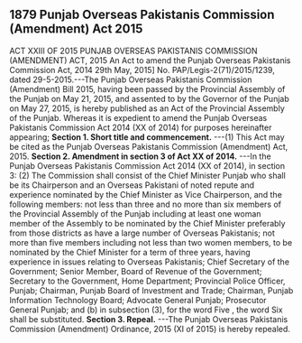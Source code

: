 ## 1879 Punjab Overseas Pakistanis Commission (Amendment) Act 2015
 
ACT XXIII OF 2015
PUNJAB OVERSEAS PAKISTANIS COMMISSION (AMENDMENT) ACT, 2015
An Act to amend the Punjab Overseas Pakistanis Commission Act, 2014
29th May, 2015]
No. PAP/Legis-2(71)/2015/1239, dated 29-5-2015.---The Punjab Overseas Pakistanis Commission (Amendment) Bill 2015, having been passed by the Provincial Assembly of the Punjab on May 21, 2015, and assented to by the Governor of the Punjab on May 27, 2015, is hereby published as an Act of the Provincial Assembly of the Punjab.
Whereas it is expedient to amend the Punjab Overseas Pakistanis Commission Act 2014 (XX of 2014) for purposes hereinafter appearing;
**Section 1. Short title and commencement.**
---(1) This Act may be cited as the Punjab Overseas Pakistanis Commission (Amendment) Act, 2015.
**Section 2. Amendment in section 3 of Act XX of 2014.**
---In the Punjab Overseas Pakistanis Commission Act 2014 (XX of 2014), in section 3:
   (2) The Commission shall consist of the Chief Minister Punjab who shall be its Chairperson and an Overseas Pakistani of noted repute and experience nominated by the Chief Minister as Vice Chairperson, and the following members:
   not less than three and no more than six members of the Provincial Assembly of the Punjab including at least one woman member of the Assembly to be nominated by the Chief Minister preferably from those districts as have a large number of Overseas Pakistanis;
   not more than five members including not less than two women members, to be nominated by the Chief Minister for a term of three years, having experience in issues relating to Overseas Pakistanis;
   Chief Secretary of the Government;
   Senior Member, Board of Revenue of the Government;
   Secretary to the Government, Home Department;
   Provincial Police Officer, Punjab;
   Chairman, Punjab Board of Investment and Trade;
   Chairman, Punjab Information Technology Board;
   Advocate General Punjab;
   Prosecutor General Punjab; and
   (b) in subsection (3), for the word Five , the word Six shall be substituted.
**Section 3. Repeal.**
---The Punjab Overseas Pakistanis Commission (Amendment) Ordinance, 2015 (XI of 2015) is hereby repealed.


 

 

